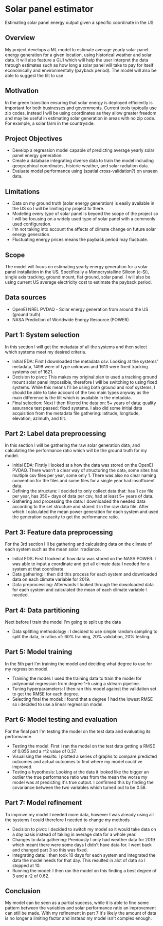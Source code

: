 # Solar panel estimator
Estimating solar panel energy output given a specific coordinate in the US

## Overview
My project develops a ML model to estimate average yearly solar panel energy generation for a given location, using historical weather and solar data. It will also feature a GUI which will help the user interpret the data through estimates such as how long a solar panel will take to pay for itself economically and environmentally (payback period). The model will also be able to suggest the tilt to use 

## Motivation
In the green transition ensuring that solar energy is deployed efficiently is important for both businesses and governments. Current tools typically use zip codes, instead I will be using coordinates as they allow greater freedom and may be useful in estimating solar generation in areas with no zip code. For example, a solar farm in the countryside.

## Project Objectives
* Develop a regression model capable of predicting average yearly solar panel energy generation.
* Create a database integrating diverse data to train the model including geographical coordinates, historic weather, and solar radiation data.
* Evaluate model performance using (spatial cross-validation?) on unseen data.

## Limitations
* Data on my ground truth (solar energy generation) is easily available in the US so I will be limiting my project to there.
* Modeling every type of solar panel is beyond the scope of the project so I will be focusing on a widely used type of solar panel with a commonly used configuration.
* I'm not taking into account the affects of climate change on future solar energy generation.
* Fluctuating energy prices means the payback period may fluctuate.

## Scope
The model will focus on estimating yearly energy generation for a solar panel installation in the US. Specifically a Monocrystalline Silicon (c-Si), single axis tracking, ground mount, flat ground, solar panel. I will also be using current US average electricity cost to estimate the payback period.

## Data sources
* OpenEI NREL PVDAQ - Solar energy generation from around the US (ground truth)
* NASA Prediction of Worldwide Energy Resource (POWER)

## Part 1: System selection
In this section I will get the metadata of all the systems and then select which systems meet my desired criteria.

* Initial EDA: First I downloaded the metadata csv. Looking at the systems' metadata, 1498 were of type unknown and 1613 were fixed tracking systems out of 1621.
* Decision to pivot: This makes my original plan to used a tracking ground mount solar panel impossible, therefore I will be switching to using fixed systems. While this means I'll be using both ground and roof systems, I should be able to take account of the two main types anyway as the main difference is the tilt which is available in the metadata. 
* Final selection: Next I then filtered the data on: 5+ years of data; quality assurance test passed; fixed systems. I also did some initial data acquisition from the metadata file gathering: latitude, longitude, elevation, azimuth, and tilt.

## Part 2: Label data preprocessing
In this section I will be gathering the raw solar generation data, and calculating the performance ratio which will be the ground truth for my model.

* Initial EDA: Firstly I looked at a how the data was stored on the OpenEI PVDAQ. There wasn't a clear way of structuring the data, some sites has multiple csv files per year, some only 1. There was also no clear naming convention for the files and some files for a single year had insufficient data.
* Defining the structure: I decided to only collect data that: has 1 csv file per year, has 350+ days of data per csv, had at least 5+ years of data.
* Gathering and processing the data: I downloaded the needed data according to the set structure and stored it in the raw data file. After which I calculated the mean power generation for each system and used the generation capacity to get the performance ratio.

## Part 3: Feature data preprocessing
For the 3rd section I'll be gathering and calculating data on the climate of each system such as the mean solar irradiance.

* Initial EDS: First I looked at how data was stored on the NASA POWER. I was able to input a coordinate and get all climate data I needed for a system at that coordinate.
* Data gathering: I then did this process for each system and downloaded data on each climate variable for 2019.
* Data preprocessing: Afterwards I looked through the downloaded data for each system and calculated the mean of each climate variable I needed.

## Part 4: Data partitioning 
Next before I train the model I'm going to split up the data

* Data splitting methodology : I decided to use simple random sampling to split the data, in ratios of: 60% training, 20% validation, 20% testing.

## Part 5: Model training
In the 5th part I'm training the model and deciding what degree to use for my regression model.

* Training the model: I used the training data to train the model for polynomial regression from degree 1-5 using a sklearn pipeline.
* Tuning hyperparameters: I then ran this model against the validation set to get the RMSE for each degree.
* Selecting final the model: I found that a degree 1 had the lowest RMSE so i decided to use a linear regression model.

## Part 6: Model testing and evaluation
For the final part I'm testing the model on the test data and evaluating its performance.

* Testing the model: First I ran the model on the test data getting a RMSE of 0.055 and a r^2 value of 0.37.
* Visualising the results: I plotted a series of graphs to compare predicted outcomes and actual outcomes to find where my model could've improved.
* Testing a hypothesis: Looking at the data it looked like the bigger an outlier the true performance ratio was from the mean the worse my model was at predicting it's true output. I confirmed this by finding the covariance between the two variables which turned out to be 0.58.

## Part 7: Model refinement
To improve my model I needed more data, however I was already using all the systems I could therefore I needed to change my methods

* Decision to pivot: I decided to switch my model so it would take data on a day basis instead of taking in average data for a whole year.
* Changes to data gathering: Previously I only had weather data for 2019 which meant there were some days I didn't have data for. I went back and changed part 3 so this was fixed.
* Integrating data: I then took 10 days for each system and integrated the data the model needs for that day. This resulted in alot of data so I stopped at 10.
* Running the model: I then ran the model on this finding a best degree of 3 and a r2 of 0.62.

## Conclusion
My model can be seen as a partial success, while it is able to find some pattern between the variables and solar performance ratio an improvement can still be made. With my refinement in part 7 it's likely the amount of data is no longer a limiting factor and instead my model isn't complex enough.
